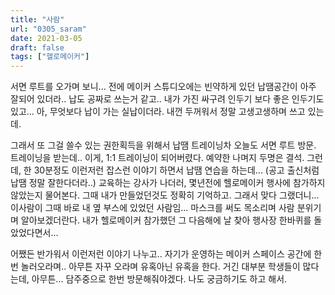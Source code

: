 ```yaml
---
title: "사람"
url: "0305_saram"
date: 2021-03-05
draft: false
tags: ["헬로메이커"]
---
```

서면 루트를 오가며 보니... 전에 메이커 스튜디오에는 빈약하게 있던 납땜공간이 아주 잘되어 있더라.. 납도 공짜로 쓰는거 같고.. 내가 가진 싸구려 인두기 보다 좋은 인두기도 있고... 아, 무엇보다 납이 가는 실납이더라. 내껀 두꺼워서 정말 고생고생하며 쓰고 있는데.

그래서 또 그걸 쓸수 있는 권한획득을 위해서 납땜 트레이닝차 오늘도 서면 루트 방문. 트레이닝을 받는데.. 이게, 1:1 트레이닝이 되어버렸다. 예약한 나며지 두명은 결석. 그런데, 한 30분정도 이런저런 잡스런 이야기 하면서 납땜 연습을 하는데... (공고 출신처럼 납땜 정말 잘한다더라..) 교육하는 강사가 나더러, 몇년전에 헬로메이커 행사에 참가하지 않았는지 물어본다. 그때 내가 만들었던것도 정확히 기억하고. 그래서 맞다 그랬더니... 이사람이 그때 바로 내 옆 부스에 있었던 사람임... 마스크를 써도 목소리며 사람 분위기며 알아보겠더란다. 내가 헬로메이커 참가했던 그 다음해에 날 찾아 행사장 한바퀴를 돌았었다면서...

어쨌든 반가워서 이런저런 이야기 나누고.. 자기가 운영하는 메이커 스페이스 공간에 한번 놀러오라며.. 아무튼 자꾸 오라며 유혹아닌 유혹을 한다. 거긴 대부분 학생들이 많다는데, 아무튼... 담주중으로 한번 방문해줘야겠다. 나도 궁금하기도 하고 해서.
